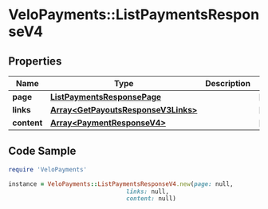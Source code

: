 # VeloPayments::ListPaymentsResponseV4

## Properties

Name | Type | Description | Notes
------------ | ------------- | ------------- | -------------
**page** | [**ListPaymentsResponsePage**](ListPaymentsResponsePage.md) |  | [optional] 
**links** | [**Array&lt;GetPayoutsResponseV3Links&gt;**](GetPayoutsResponseV3Links.md) |  | [optional] 
**content** | [**Array&lt;PaymentResponseV4&gt;**](PaymentResponseV4.md) |  | [optional] 

## Code Sample

```ruby
require 'VeloPayments'

instance = VeloPayments::ListPaymentsResponseV4.new(page: null,
                                 links: null,
                                 content: null)
```


